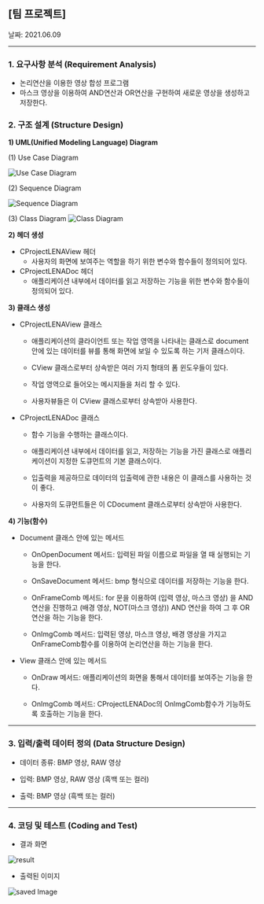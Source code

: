 ## [팀 프로젝트]

날짜: 2021.06.09

---

### 1. 요구사항 분석 (Requirement Analysis)

- 논리연산을 이용한 영상 합성 프로그램
- 마스크 영상을 이용하여 AND연산과 OR연산을 구현하여 새로운 영상을 생성하고 저장한다.



### 2. 구조 설계 (Structure Design)

**1) UML(Unified Modeling Language) Diagram**

(1) Use Case Diagram

![Use Case Diagram](https://user-images.githubusercontent.com/82528589/121805279-82140980-cc85-11eb-840c-eb5b8d0c9e90.png)


(2) Sequence Diagram

![Sequence Diagram](https://user-images.githubusercontent.com/82528589/121805281-85a79080-cc85-11eb-9673-212e45440463.png)



(3) Class Diagram
![Class Diagram](https://user-images.githubusercontent.com/82528589/121805284-88a28100-cc85-11eb-9bc9-d7c135f34ceb.png)


**2) 헤더 생성**

- CProjectLENAView 헤더
  - 사용자의 화면에 보여주는 역할을 하기 위한 변수와 함수들이 정의되어 있다.
- CProjectLENADoc 헤더
  - 애플리케이션 내부에서 데이터를 읽고 저장하는 기능을 위한 변수와 함수들이 정의되어 있다.



**3) 클래스 생성**

- CProjectLENAView 클래스
  - 애플리케이션의 클라이언트 또는 작업 영역을 나타내는 클래스로 document 안에 있는 데이터를 뷰를 통해 화면에 보일 수 있도록 하는 기저 클래스이다.

  - CView 클래스로부터 상속받은 여러 가지 형태의 폼 윈도우들이 있다.

  - 작업 영역으로 들어오는 메시지들을 처리 할 수 있다.

  - 사용자뷰들은 이 CView 클래스로부터 상속받아 사용한다.

- CProjectLENADoc 클래스

  - 함수 기능을 수행하는 클래스이다.

  - 애플리케이션 내부에서 데이터를 읽고, 저장하는 기능을 가진 클래스로 애플리케이션이 지정한 도큐먼트의 기본 클래스이다.

  - 입출력을 제공하므로 데이터의 입출력에 관한 내용은 이 클래스를 사용하는 것이 좋다.

  - 사용자의 도큐먼트들은 이 CDocument 클래스로부터 상속받아 사용한다.



**4) 기능(함수)**

- Document 클래스 안에 있는 메서드

  - OnOpenDocument 메서드: 입력된 파일 이름으로 파일을 열 때 실행되는 기능을 한다. 

  - OnSaveDocument 메서드: bmp 형식으로 데이터를 저장하는 기능을 한다. 

  - OnFrameComb 메서드: for 문을 이용하여 (입력 영상, 마스크 영상) 을 AND연산을 진행하고 (배경 영상, NOT(마스크 영상)) AND 연산을 하여 그 후  OR연산을 하는 기능을 한다.
  - OnImgComb 메서드: 입력된 영상, 마스크 영상, 배경 영상을 가지고 OnFrameComb함수를 이용하여 논리연산을 하는 기능을 한다.

- View 클래스 안에 있는 메서드

  - OnDraw 메서드: 애플리케이션의 화면을 통해서 데이터를 보여주는 기능을 한다.

  - OnImgComb 메서드: CProjectLENADoc의 OnlmgComb함수가 기능하도록 호출하는 기능을 한다.



---



### 3. 입력/출력 데이터 정의 (Data Structure Design)

- 데이터 종류: BMP 영상, RAW 영상

- 입력: BMP 영상, RAW 영상 (흑백 또는 컬러)

- 출력: BMP 영상 (흑백 또는 컬러)



---



### 4. 코딩 및 테스트 (Coding and Test)

- 결과 화면

![result](https://user-images.githubusercontent.com/82528589/121805299-97893380-cc85-11eb-8de2-05ca40f79ef4.png)



- 출력된 이미지

![saved Image](https://user-images.githubusercontent.com/82528589/121805331-d61eee00-cc85-11eb-89b9-d193ebd4386a.PNG)



